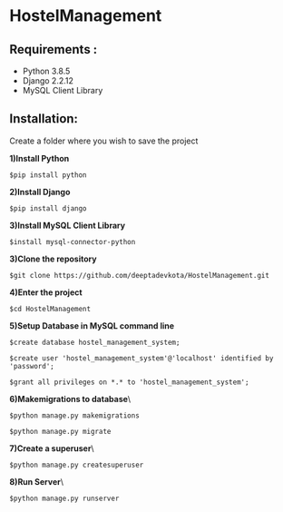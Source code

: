 # HostelManagement

## Requirements :
* Python 3.8.5
* Django 2.2.12
* MySQL Client Library

## Installation:
Create a folder where you wish to save the project

**1)Install Python**
```
$pip install python
```

**2)Install Django**
```
$pip install django
```

**3)Install MySQL Client Library**
```
$install mysql-connector-python
```

**3)Clone the repository**
```
$git clone https://github.com/deeptadevkota/HostelManagement.git
```

**4)Enter the project**
```
$cd HostelManagement
```

**5)Setup Database in MySQL command line**
```
$create database hostel_management_system;
```
```
$create user 'hostel_management_system'@'localhost' identified by 'password';
```
```
$grant all privileges on *.* to 'hostel_management_system';
```

**6)Makemigrations to database**\
```
$python manage.py makemigrations
```
```
$python manage.py migrate
```

**7)Create a superuser**\
```
$python manage.py createsuperuser
```

**8)Run Server**\
```
$python manage.py runserver
```


